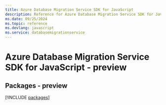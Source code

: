 ```yaml
---
title: Azure Database Migration Service SDK for JavaScript
description: Reference for Azure Database Migration Service SDK for JavaScript
ms.date: 09/25/2024
ms.topic: reference
ms.devlang: javascript
ms.service: databasemigrationservice
---
```

# Azure Database Migration Service SDK for JavaScript - preview
## Packages - preview
[!INCLUDE [packages](database-migration-service-index.md)]